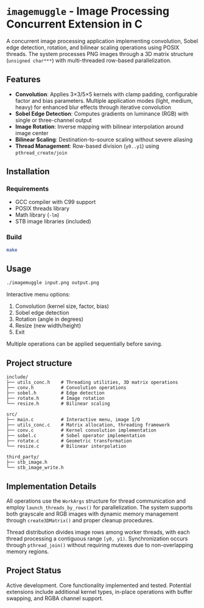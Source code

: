 # `imagemuggle` - Image Processing Concurrent Extension in C

A concurrent image processing application implementing convolution, Sobel edge
detection, rotation, and bilinear scaling operations using POSIX threads. The
system processes PNG images through a 3D matrix structure (`unsigned char***`)
with multi-threaded row-based parallelization.

## Features

- **Convolution**: Applies 3×3/5×5 kernels with clamp padding, configurable
  factor and bias parameters. Multiple application modes (light, medium, heavy)
  for enhanced blur effects through iterative convolution
- **Sobel Edge Detection**: Computes gradients on luminance (RGB) with single or
  three-channel output
- **Image Rotation**: Inverse mapping with bilinear interpolation around image
  center
- **Bilinear Scaling**: Destination-to-source scaling without severe aliasing
- **Thread Management**: Row-based division (`y0..y1`) using
  `pthread_create/join`

## Installation

### Requirements
- GCC compiler with C99 support
- POSIX threads library
- Math library (`-lm`)
- STB image libraries (included)

### Build

```bash
make
```

## Usage

```bash
./imagemuggle input.png output.png
```

Interactive menu options:
1. Convolution (kernel size, factor, bias)
2. Sobel edge detection
3. Rotation (angle in degrees)
4. Resize (new width/height)
5. Exit

Multiple operations can be applied sequentially before saving.

## Project structure

```
include/
├── utils_conc.h    # Threading utilities, 3D matrix operations
├── conv.h          # Convolution operations
├── sobel.h         # Edge detection
├── rotate.h        # Image rotation
└── resize.h        # Bilinear scaling

src/
├── main.c          # Interactive menu, image I/O
├── utils_conc.c    # Matrix allocation, threading framework
├── conv.c          # Kernel convolution implementation
├── sobel.c         # Sobel operator implementation
├── rotate.c        # Geometric transformation
└── resize.c        # Bilinear interpolation

third_party/
├── stb_image.h
└── stb_image_write.h
```

## Implementation Details

All operations use the `WorkArgs` structure for thread communication and employ
`launch_threads_by_rows()` for parallelization. The system supports both
grayscale and RGB images with dynamic memory management through
`create3DMatrix()` and proper cleanup procedures.

Thread distribution divides image rows among worker threads, with each thread
processing a contiguous range `[y0, y1)`. Synchronization occurs through
`pthread_join()` without requiring mutexes due to non-overlapping memory
regions.

## Project Status

Active development. Core functionality implemented and tested. Potential
extensions include additional kernel types, in-place operations with buffer
swapping, and RGBA channel support.
